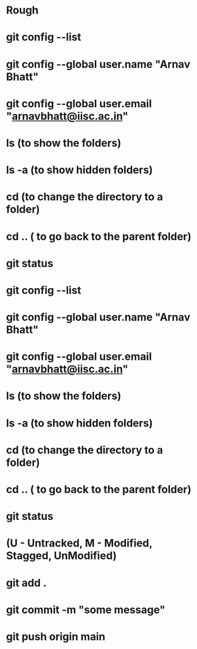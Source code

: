 # Rough

# git config --list
# git config --global user.name "Arnav Bhatt"
# git config --global user.email "arnavbhatt@iisc.ac.in"

# ls (to show the folders)
# ls -a (to show hidden folders)
# cd (to change the directory to a folder)
# cd .. ( to go back to the parent folder)

# git status 
# git config --list
# git config --global user.name "Arnav Bhatt"
# git config --global user.email "arnavbhatt@iisc.ac.in"

# ls (to show the folders)
# ls -a (to show hidden folders)
# cd (to change the directory to a folder)
# cd .. ( to go back to the parent folder)

# git status 
# (U - Untracked, M - Modified, Stagged, UnModified)
# git add . 
# git commit -m "some message"
# git push origin main 